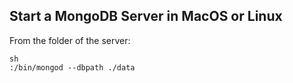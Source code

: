 ## Start a MongoDB Server in MacOS or Linux

From the folder of the server:
```
sh
:/bin/mongod --dbpath ./data
```
